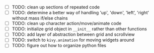 - [ ] TODO: clean up sections of repeated code
- [ ] TODO: determine a better way of handling 'up', 'down', 'left', 'right' without
    mass if/else chains
- [ ] TODO: clean up character action/move/animate code
- [ ] TODO: initialize grid object in `__init__` rather than other functions
- [ ] TODO: add layer of abstraction between grid and scrollview
- [ ] TODO: switch to `kivy.animation` for moving widgets around
- [ ] TODO: figure out how to organize python files

